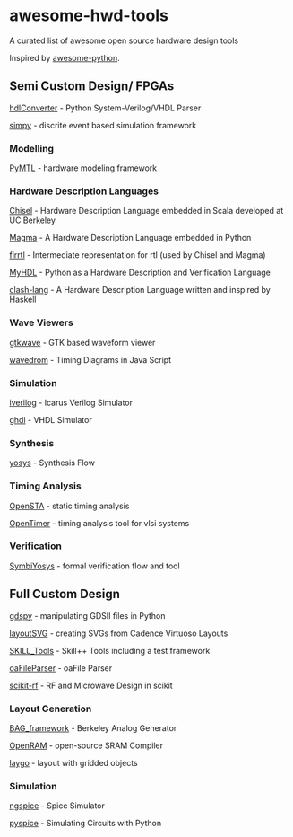 # awesome-hwd-tools
A curated list of awesome open source hardware design tools

Inspired by [awesome-python](https://github.com/vinta/awesome-python).

## Semi Custom Design/ FPGAs

[hdlConverter](https://github.com/Nic30/hdlConvertor) - Python System-Verilog/VHDL Parser

[simpy](https://github.com/cristiklein/simpy) - discrite event based simulation framework
### Modelling

[PyMTL](https://github.com/cornell-brg/pymtl) - hardware modeling framework

### Hardware Description Languages

[Chisel](https://github.com/freechipsproject/chisel3/) - Hardware Description Language embedded in Scala developed at UC Berkeley

[Magma](https://github.com/phanrahan/magma) - A Hardware Description Language embedded in Python

[firrtl](https://github.com/freechipsproject/firrtl) - Intermediate representation for rtl (used by Chisel and Magma)

[MyHDL](https://github.com/myhdl/myhdl) - Python as a Hardware Description and Verification Language

[clash-lang](https://github.com/clash-lang/clash-compiler) - A Hardware Description Language written and inspired by Haskell

### Wave Viewers

[gtkwave](http://gtkwave.sourceforge.net/) - GTK based waveform viewer

[wavedrom](https://github.com/wavedrom/wavedrom) - Timing Diagrams in Java Script

### Simulation

[iverilog](https://github.com/steveicarus/iverilog) - Icarus Verilog Simulator

[ghdl](https://github.com/ghdl/ghdl) - VHDL Simulator

### Synthesis

[yosys](https://github.com/YosysHQ/yosys) - Synthesis Flow

### Timing Analysis

[OpenSTA](https://github.com/abk-openroad/OpenSTA) - static timing analysis

[OpenTimer](https://github.com/OpenTimer/OpenTimer) - timing analysis tool for vlsi systems
### Verification

[SymbiYosys](https://github.com/YosysHQ/SymbiYosys) - formal verification flow and tool

## Full Custom Design

[gdspy](https://github.com/heitzmann/gdspy) - manipulating GDSII files in Python

[layoutSVG](https://github.com/jlj-ee/layoutSVG) - creating SVGs from Cadence Virtuoso Layouts

[SKILL_Tools](https://github.com/MatthewLoveQUB/SKILL_Tools) - Skill++ Tools including a test framework

[oaFileParser](https://github.com/EDDRSoftware/oaFileParser) - oaFile Parser

[scikit-rf](https://github.com/scikit-rf/scikit-rf) - RF and Microwave Design in scikit

### Layout Generation

[BAG_framework](https://github.com/ucb-art/BAG_framework) - Berkeley Analog Generator

[OpenRAM](https://github.com/VLSIDA/OpenRAM) - open-source SRAM Compiler

[laygo](https://github.com/ucb-art/laygo) - layout with gridded objects

### Simulation

[ngspice](http://ngspice.sourceforge.net/index.html) - Spice Simulator

[pyspice](https://github.com/FabriceSalvaire/PySpice) - Simulating Circuits with Python
